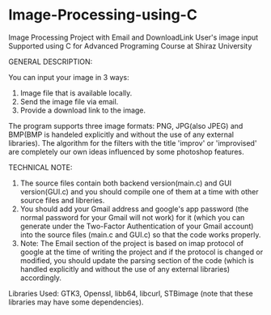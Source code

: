 # Image-Processing-using-C
Image Processing Project with Email and DownloadLink User's image input Supported using C for
Advanced Programing Course at Shiraz University

GENERAL DESCRIPTION:    

  You can input your image in 3 ways: 
  1. Image file that is available locally.
  2. Send the image file via email.
  3. Provide a download link to the image.
     
  The program supports three image formats: PNG, JPG(also JPEG) and BMP(BMP is handeled explicitly and without the use of any external libraries).
  The algorithm for the filters with the title 'improv' or 'improvised' are completely our own ideas influenced by some photoshop features.

TECHNICAL NOTE:
  1. The source files contain both backend version(main.c) and GUI version(GUI.c) and you should compile one of them at a time with other source       files and libreries. 
  2. You should add your Gmail address and google's app password (the normal password for your Gmail will not work) for it (which you can generate under      the Two-Factor Authentication of your Gmail account)        into the source files (main.c and GUI.c) so that the code works properly.
  3. Note: The Email section of the project is based on imap protocol of google at the time of writing the project and if the protocol is changed       or modified, you should update the parsing section of the       code (which is handled explicitly and without the use of any external libraries) accordingly.
    

Libraries Used: 
  GTK3, Openssl, libb64, libcurl, STBimage (note that these libraries may have some dependencies).

